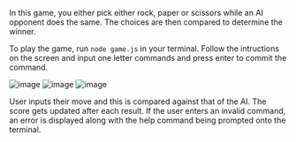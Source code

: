In this game, you either pick either rock, paper or scissors while an AI opponent does the same. The choices are then compared to determine the winner.

To play the game, run `node game.js` in your terminal. Follow the intructions on the screen and input one letter commands and press enter to commit the command.

![image](https://github.com/zubdeen/Rock-Paper-Scissors-Game/assets/119746797/6aa49464-3a48-4620-940c-cf26322f65cf)
![image](https://github.com/zubdeen/Rock-Paper-Scissors-Game/assets/119746797/d952ad5c-a7a6-4f1a-a3da-ffe6b8be65af)
![image](https://github.com/zubdeen/Rock-Paper-Scissors-Game/assets/119746797/907b9448-c202-4287-88de-d63b6ebc49e6)


 User inputs their move and this is compared against that of the AI. The score gets updated after each result.
If the user enters an invalid command, an error is displayed along with the help command being prompted onto the terminal.
